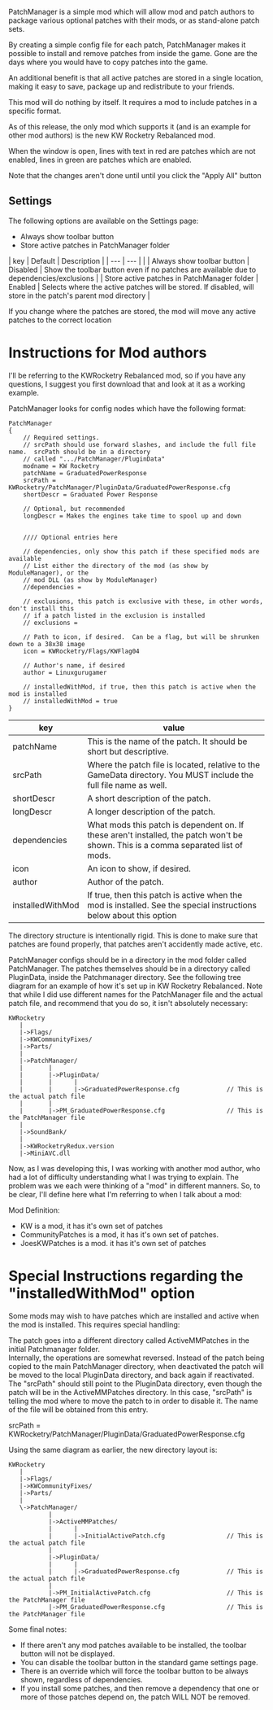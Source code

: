 PatchManager is a simple mod which will allow mod and patch authors to 
package various optional patches with their mods, or as stand-alone patch
sets.

By creating a simple config file for each patch, PatchManager makes it possible
to install and remove patches from inside the game.  Gone are the days where you
would have to copy patches into the game.

An additional benefit is that all active patches are stored in a single location, 
making it easy to save, package up and redistribute to your friends.

This mod will do nothing by itself.  It requires a mod to include patches in a 
specific format.

As of this release, the only mod which supports it (and is an example for other mod
authors) is the new KW Rocketry Rebalanced mod.

When the window is open, lines with text in red are patches which are not enabled, lines
in green are patches which are enabled.

Note that the changes aren't done until until you click the "Apply All" button


Settings
--------

The following options are available on the Settings page:

- Always show toolbar button
- Store active patches in PatchManager folder

| key              | Default | Description |
| ---              | --- | |
| Always show toolbar button | Disabled | Show the toolbar button even if no patches are available due to dependencies/exclusions |
| Store active patches in PatchManager folder | Enabled | Selects where the active patches will be stored.  If disabled, will store in the patch's parent mod directory |

If you change where the patches are stored, the mod will move any active patches to the correct location

Instructions for Mod authors
============================

I'll be referring to the KWRocketry Rebalanced mod, so if you have any questions, I
suggest you first download that and look at it as a working example.


PatchManager looks for config nodes which have the following format:

	PatchManager
	{
		// Required settings.  
		// srcPath should use forward slashes, and include the full file name.  srcPath should be in a directory 
		// called ".../PatchManager/PluginData"
		modname = KW Rocketry
		patchName = GraduatedPowerResponse
		srcPath = KWRocketry/PatchManager/PluginData/GraduatedPowerResponse.cfg
		shortDescr = Graduated Power Response

		// Optional, but recommended
		longDescr = Makes the engines take time to spool up and down


		//// Optional entries here

		// dependencies, only show this patch if these specified mods are available
		// List either the directory of the mod (as show by ModuleManager), or the 
		// mod DLL (as show by ModuleManager)
		//dependencies = 

		// exclusions, this patch is exclusive with these, in other words, don't install this
		// if a patch listed in the exclusion is installed
		// exclusions = 

		// Path to icon, if desired.  Can be a flag, but will be shrunken down to a 38x38 image
		icon = KWRocketry/Flags/KWFlag04

		// Author's name, if desired
		author = Linuxgurugamer 

		// installedWithMod, if true, then this patch is active when the mod is installed
		// installedWithMod = true
	}

| key              | value |
| ---              | --- |
| patchName        | This is the name of the patch.  It should be short but descriptive. |
| srcPath          | Where the patch file is located, relative to the GameData directory. You MUST include the full file name as well. |
| shortDescr       | A short description of the patch. |
| longDescr        | A longer description of the patch. |
| dependencies     | What mods this patch is dependent on.  If these aren't installed, the patch won't be shown.  This is a comma separated list of mods. |
| icon             | An icon to show, if desired. |
| author           | Author of the patch. |
| installedWithMod | If true, then this patch is active when the mod is installed.  See the special instructions below about this option |

The directory structure is intentionally rigid.  This is done to make sure that patches 
are found properly, that patches aren't accidently made active, etc.

PatchManager configs should be in a directory in the mod folder called PatchManager.
The patches themselves should be in a directoryy called PluginData, inside the Patchmanager
directory.  See the following tree diagram for an example of how it's set up in KW Rocketry 
Rebalanced.  Note that while I did use different names for the PatchManager file and the 
actual patch file, and recommend that you do so, it isn't absolutely necessary:



	KWRocketry
	   |
	   |->Flags/
	   |->KWCommunityFixes/
	   |->Parts/
	   |
	   |->PatchManager/
	   |       |
	   |       |->PluginData/
	   |       |      |
	   |       |      |->GraduatedPowerResponse.cfg				// This is the actual patch file
	   |       |
	   |       |->PM_GraduatedPowerResponse.cfg					// This is the PatchManager file
	   |
	   |->SoundBank/
	   |
	   |->KWRocketryRedux.version
	   |->MiniAVC.dll


Now, as I was developing this, I was working with another mod author, who had a lot of
difficulty understanding what I was trying to explain.  The problem was we each were
thinking of a "mod" in different manners.  So, to be clear, I'll define here what
I'm referring to when I talk about a mod:

Mod Definition:

- KW is a mod, it has it's own set of patches
- CommunityPatches is a mod, it has it's own set of patches.
- JoesKWPatches is a  mod. it has it's own set of patches

Special Instructions regarding the "installedWithMod" option
============================================================
Some mods may wish to have patches which are installed and active when the mod is installed.
This requires special handling:

The patch goes into a different directory called ActiveMMPatches in the initial Patchmanager folder.  
Internally, the operations are somewhat reversed.  Instead of the patch being copied to the main PatchManager directory, when 
deactivated the patch will be moved to the local PluginData directory, and back again if reactivated.
The "srcPath" should still point to the PluginData directory, even though the patch will be in the ActiveMMPatches directory.  In 
this case, "srcPath" is telling the mod where to move the patch to in order to disable it.  The name of the file will be obtained from this entry.

srcPath = KWRocketry/PatchManager/PluginData/GraduatedPowerResponse.cfg

Using the same diagram as earlier, the new directory layout is:

	KWRocketry
	   |
	   |->Flags/
	   |->KWCommunityFixes/
	   |->Parts/
	   |
	   \->PatchManager/
	           |
	           |->ActiveMMPatches/
	           |      |
	           |      |->InitialActivePatch.cfg					// This is the actual patch file
	           |
	           |->PluginData/
	           |      |
	           |      |->GraduatedPowerResponse.cfg				// This is the actual patch file
	           |
	           |->PM_InitialActivePatch.cfg						// This is the PatchManager file
	           |->PM_GraduatedPowerResponse.cfg					// This is the PatchManager file
	    




Some final notes:

- If there aren't any mod patches available to be installed, the toolbar button will not be displayed.
- You can disable the toolbar button in the standard game settings page.
- There is an override which will force the toolbar button to be always shown, regardless of dependencies.
- If you install some patches, and then remove a dependency that one or more of those patches depend on, the patch WILL NOT be removed.
